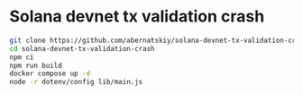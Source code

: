 # Solana devnet tx validation crash

```bash
git clone https://github.com/abernatskiy/solana-devnet-tx-validation-crash
cd solana-devnet-tx-validation-crash
npm ci
npm run build
docker compose up -d
node -r dotenv/config lib/main.js
```
